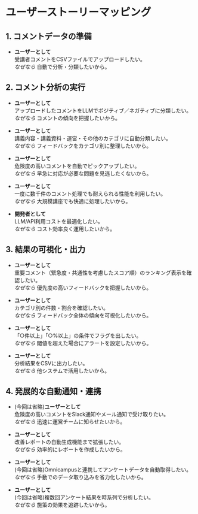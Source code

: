 # ユーザーストーリーマッピング

## 1. コメントデータの準備
- **ユーザーとして**  
  受講者コメントをCSVファイルでアップロードしたい。  
  _なぜなら_ 自動で分析・分類したいから。

## 2. コメント分析の実行
- **ユーザーとして**  
  アップロードしたコメントをLLMでポジティブ／ネガティブに分類したい。  
  _なぜなら_ コメントの傾向を把握したいから。

- **ユーザーとして**  
  講義内容・講義資料・運営・その他のカテゴリに自動分類したい。  
  _なぜなら_ フィードバックをカテゴリ別に整理したいから。

- **ユーザーとして**  
  危険度の高いコメントを自動でピックアップしたい。  
  _なぜなら_ 早急に対応が必要な問題を見逃したくないから。

- **ユーザーとして**  
  一度に数千件のコメント処理でも耐えられる性能を利用したい。  
  _なぜなら_ 大規模講座でも快適に処理したいから。

- **開発者として**  
  LLM/API利用コストを最適化したい。  
  _なぜなら_ コスト効率良く運用したいから。

## 3. 結果の可視化・出力
- **ユーザーとして**  
  重要コメント（緊急度・共通性を考慮したスコア順）のランキング表示を確認したい。  
  _なぜなら_ 優先度の高いフィードバックを把握したいから。

- **ユーザーとして**  
  カテゴリ別の件数・割合を確認したい。  
  _なぜなら_ フィードバック全体の傾向を可視化したいから。

- **ユーザーとして**  
  「○件以上」「○%以上」の条件でフラグを出したい。  
  _なぜなら_ 閾値を超えた場合にアラートを設定したいから。

- **ユーザーとして**  
  分析結果をCSVに出力したい。  
  _なぜなら_ 他システムで活用したいから。

## 4. 発展的な自動通知・連携
- (今回は省略)**ユーザーとして**  
  危険度の高いコメントをSlack通知やメール通知で受け取りたい。  
  _なぜなら_ 迅速に運営チームに知らせたいから。

- **ユーザーとして**  
  改善レポートの自動生成機能まで拡張したい。  
  _なぜなら_ 効率的にレポートを作成したいから。

- **ユーザーとして**  
  (今回は省略)Omnicampusと連携してアンケートデータを自動取得したい。  
  _なぜなら_ 手動でのデータ取り込みを省力化したいから。

- **ユーザーとして**  
  (今回は省略)複数回アンケート結果を時系列で分析したい。  
  _なぜなら_ 施策の効果を追跡したいから。